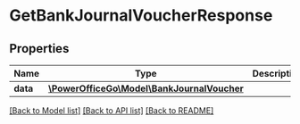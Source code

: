 # GetBankJournalVoucherResponse

## Properties
Name | Type | Description | Notes
------------ | ------------- | ------------- | -------------
**data** | [**\PowerOfficeGo\Model\BankJournalVoucher**](BankJournalVoucher.md) |  | [optional] 

[[Back to Model list]](../README.md#documentation-for-models) [[Back to API list]](../README.md#documentation-for-api-endpoints) [[Back to README]](../README.md)


